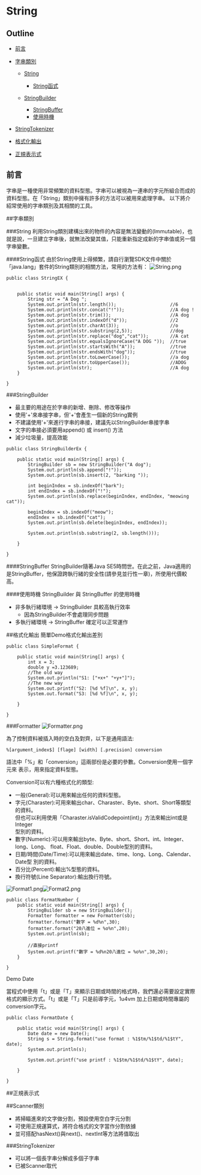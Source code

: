 String
======
## Outline

- [前言](#前言)

- [字串類別](#字串類別)
	+ [String](#string)
 		* [String函式](#string函式)

	+ [StringBuilder](#stringbuilder)
		* [StringBuffer](#stringbuffer)
		* [使用時機](使用時機)
- [StringTokenizer](#stringyokenizer)
- [格式化輸出](#格式化輸出)
- [正規表示式](#正規表示式)


## 前言
字串是一種使用非常頻繁的資料型態。字串可以被視為一連串的字元所組合而成的資料型態。在「String」類別中擁有許多的方法可以被用來處理字串。
以下將介紹常使用的字串類別及其相關的工具。

##字串類別

###String
利用String類別建構出來的物件的內容是無法變動的(Immutable)，也就是說，一旦建立字串後，就無法改變其值，只能重新指定成新的字串值或另一個字串變數。

####String函式
由於String使用上得頻繁，請自行瀏覽SDK文件中關於「java.lang」套件的String類別的相關方法，常用的方法有：
![String.png](img/string.png)

```
public class StringEX {

	
	public static void main(String[] args) {
		String str = "A Dog ";
		System.out.println(str.length());                    //6
		System.out.println(str.concat("!"));                 //A dog !
		System.out.println(str.trim());                      //A dog
		System.out.println(str.indexOf("d"));                //2
		System.out.println(str.charAt(3));                   //o
		System.out.println(str.substring(2,5));              //dog
		System.out.println(str.replace("dog","cat"));        //A cat
		System.out.println(str.equalsIgnoreCase("A DOG "));  //true
		System.out.println(str.startsWith("A"));             //true
		System.out.println(str.endsWith("dog"));             //true
		System.out.println(str.toLowerCase());               //a dog
		System.out.println(str.toUpperCase());               //ADOG
		System.out.println(str);                             //A dog 
	}

}

```

###StringBuilder
- 最主要的用途在於字串的新增、刪除、修改等操作
- 使用'+'來串接字串，但'+'會產生一個新的String實例 
- 不建議使用'+'來進行字串的串接，建議先以StringBuilder串接字串
- 文字的串接必須要用append() 或 insert() 方法
- 減少垃圾量，提高效能

```
public class StringBuilderEx {

	public static void main(String[] args) {
		StringBuilder sb = new StringBuilder("A dog");
		System.out.println(sb.append("!"));
		System.out.println(sb.insert(2, "barking "));
		
		int beginIndex = sb.indexOf("bark");
		int endIndex = sb.indexOf("!");
		System.out.println(sb.replace(beginIndex, endIndex, "meowing cat"));
		
		beginIndex = sb.indexOf("meow");
		endIndex = sb.indexOf("cat");
		System.out.println(sb.delete(beginIndex, endIndex));
		
		System.out.println(sb.substring(2, sb.length()));

	}

}
```

####StringBuffer
StringBuilder隨著Java SE5時問世。在此之前，Java適用的是StringBuffer，他保證跨執行緒的安全性(請參見並行性一章)，所使用代價較高。

####使用時機
StringBuilder 與 StringBuffer 的使用時機
- 非多執行緒環境 → StringBuilder 具較高執行效率
  + 因為StringBuilder不會處理同步問題
- 多執行緒環境 → StringBuffer 確定可以正常運作

##格式化輸出
簡單Demo格式化輸出差別

```
public class SimpleFormat {
	
	public static void main(String[] args) {
		int x = 3;
		double y =3.123689;
		//The old way
		System.out.println("S1: ["+x+" "+y+"]");
		//The new way
		System.out.printf("S2: [%d %f]\n", x, y);
		System.out.format("S3: [%d %f]\n", x, y);

	}

}
```

###Formatter
![Formatter.png](img/Formatter.png)

為了控制資料被插入時的空白及對齊，以下是通用語法:
```
%[argument_index$] [flage] [width] [.precision] conversion
```
語法中「%」和「conversion」這兩部份是必要的參數。Conversion使用一個字元來
表示，用來指定資料型態。

Conversion可以有六種格式化的類型:
- 一般(General):可以用來輸出任何的資料型態。
- 字元(Charaster):可用來輸出char、Charaster、Byte、short、Short等類型的資料。        
  但也可以利用使用「Charaster.isValidCodepoint(int)」方法來輸出int或是lnteger   
  型別的資料。
- 數字(Numeric):可以用來輸出byte、Byte、short、Short、int、lnteger、long、Long、
   float、Float、double、Double型別的資料。
- 日期/時間(Date/Time):可以用來輸出date、time、long、Long、Calendar、Date型
  別的資料。
- 百分比(Percent):輸出%型態的資料。
- 換行符號(Line Separator):輸出換行符號。

![Format1.png](img/Forma1.png)![Format2.png](img/Format2.png)

```
public class FormatNumber {
	public static void main(String[] args) {
		StringBuilder sb = new StringBuilder();
		Formatter formatter = new Formatter(sb);
		formatter.format("數字 = %d%n",30);
		formatter.format("20八進位 = %o%n",20);
		System.out.println(sb);
		
		//直接printf
		System.out.printf("數字 = %d%n20八進位 = %o%n",30,20);
	}

}
```

Demo Date

當程式中使用「t」或是「T」來顯示日期或時間的格式時，我們還必需要設定實際格式的顯示方式。「t」或是「T」只是前導字元，1u4vm 
加上日期或時間專屬的conversion字元。
```
public class FormatDate {

	public static void main(String[] args) {
		Date date = new Date();
		String s = String.format("use format : %1$tm/%1$td/%1$tY", date);
		System.out.println(s);
		
		System.out.printf("use printf : %1$tm/%1$td/%1$tY", date);

	}

}
```
##正規表示式

##Scanner類別
- 將掃瞄進來的文字做分割，預設使用空白字元分割
- 可使用正規運算式，將符合格式的文字當作分割依據
- 並可搭配hasNext()與next()、nextInt等方法將值取出


###StringTokenizer
- 可以將一個長字串分解成多個子字串
- 已被Scanner取代







